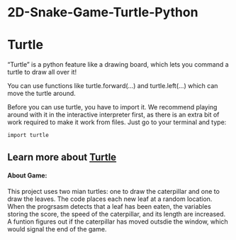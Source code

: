# 2D-Snake-Game-Turtle-Python

# Turtle
“Turtle” is a python feature like a drawing board, which lets you command a turtle to draw all over it!

You can use functions like turtle.forward(...) and turtle.left(...) which can move the turtle around.

Before you can use turtle, you have to import it. We recommend playing around with it in the interactive interpreter first, as there is an extra bit of work required to make it work from files. Just go to your terminal and type:

```sh
import turtle
```

## Learn more about [Turtle](http://opentechschool.github.io/python-beginners/en/simple_drawing.html)

#### About Game:
This project uses two mian turtles: one to draw the caterpillar and one to draw the leaves. The code places each new leaf at a random location. When the progrsasm detects that a leaf has been eaten, the variables storing the score, the speed of the caterpillar, and its length are increased. A funtion figures out if the caterpillar has moved outsdie the window, which would signal the end of the game. 
